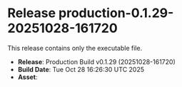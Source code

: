 # Release production-0.1.29-20251028-161720

This release contains only the executable file.

- **Release**: Production Build v0.1.29 (20251028-161720)
- **Build Date**: Tue Oct 28 16:26:30 UTC 2025
- **Asset**: 
